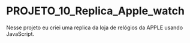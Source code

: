 # PROJETO_10_Replica_Apple_watch
Nesse projeto eu criei uma replica da loja de relógios da APPLE usando JavaScript.
